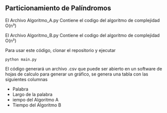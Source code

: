 ## Particionamiento de Palíndromos

<p>El Archivo Algoritmo_A.py Contiene el codigo del algoritmo de complejidad O(n³)</p>
<p>El Archivo Algoritmo_B.py Contiene el codigo del algoritmo de complejidad O(n²)</p>

Para usar este código, clonar el repositorio y ejecutar

<code>python main.py</code>

El código generará un archivo .csv que puede ser abierto en un software de hojas de calculo para generar un gráfico, se genera una tabla con las siguientes columnas
<ul>
  <li>Palabra</li>
  <li>Largo de la palabra</li>
  <li>iempo del Algoritmo A</li>
  <li>Tiempo del Algoritmo B</li>
</ul> 
